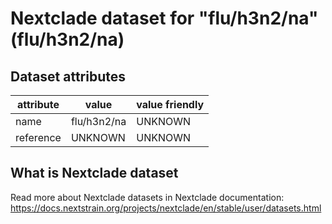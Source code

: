 # Nextclade dataset for "flu/h3n2/na" (flu/h3n2/na)


## Dataset attributes

| attribute            | value                | value friendly                           |
| -------------------- | -------------------- | ---------------------------------------- |
| name                 | flu/h3n2/na          | UNKNOWN                                  |
| reference            | UNKNOWN              | UNKNOWN                                  |


## What is Nextclade dataset

Read more about Nextclade datasets in Nextclade documentation: https://docs.nextstrain.org/projects/nextclade/en/stable/user/datasets.html
